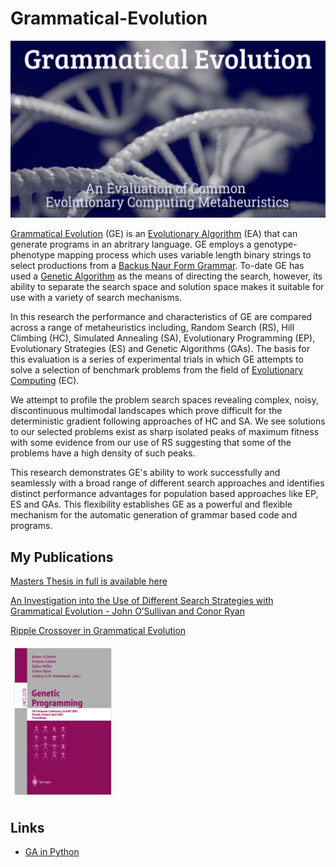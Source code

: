# Grammatical-Evolution
![Publications](https://github.com/johnosbb/Grammatical-Evolution/blob/main/ga.png?raw=true)

[Grammatical Evolution](https://en.wikipedia.org/wiki/Grammatical_evolution) (GE) is an [Evolutionary Algorithm](https://en.wikipedia.org/wiki/Evolutionary_algorithm#:~:text=In%20computational%20intelligence%20(CI)%2C,mutation%2C%20recombination%2C%20and%20selection.) (EA) that can generate programs in an abritrary language. GE employs a genotype-phenotype mapping process which uses variable length binary strings to select productions from a [Backus Naur Form Grammar](https://en.wikipedia.org/wiki/Backus%E2%80%93Naur_form). To-date GE has used a [Genetic Algorithm](https://en.wikipedia.org/wiki/Genetic_algorithm) as the means of directing the search, however, its ability to separate the search space and solution space makes it suitable for use with a variety of search mechanisms.

In this research the performance and characteristics of GE are compared across a range of metaheuristics including, Random Search (RS), Hill Climbing (HC), Simulated Annealing (SA), Evolutionary Programming (EP), Evolutionary Strategies (ES) and Genetic Algorithms (GAs). The basis for this evaluation is a series of experimental trials in which GE attempts to solve a selection of benchmark problems from the field of [Evolutionary Computing](https://en.wikipedia.org/wiki/Evolutionary_computation) (EC).

We attempt to profile the problem search spaces revealing complex, noisy, discontinuous multimodal landscapes which prove difficult for the deterministic gradient following approaches of HC and SA. We see solutions to our selected problems exist as sharp isolated peaks of maximum fitness with some evidence from our use of RS suggesting that some of the problems have a high density of such peaks.

This research demonstrates GE's ability to work successfully and seamlessly with a broad range of different search approaches and identifies  distinct performance advantages for population based approaches like EP, ES and GAs. This flexibility establishes GE as a powerful and flexible mechanism for the automatic generation of grammar based code and programs. 




## My Publications
[Masters Thesis in full is available here](https://github.com/johnosbb/Grammatical-Evolution/blob/main/Masters_2001.pdf)

[An Investigation into the Use of Different Search Strategies with Grammatical Evolution - John O’Sullivan and Conor Ryan](https://link.springer.com/chapter/10.1007/3-540-45984-7_26)

[Ripple Crossover in Grammatical Evolution](https://github.com/johnosbb/Grammatical-Evolution/blob/main/paper.pdf)

![Publications](https://github.com/johnosbb/Grammatical-Evolution/blob/main/gp.png?raw=true)


## Links
- [GA in Python](https://towardsdatascience.com/introducing-geneal-a-genetic-algorithm-python-library-db69abfc212c)

